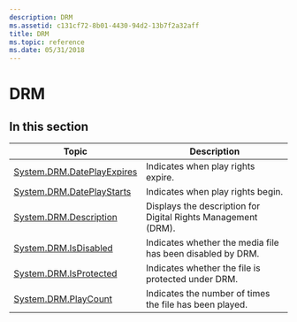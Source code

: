 ```yaml
---
description: DRM
ms.assetid: c131cf72-8b01-4430-94d2-13b7f2a32aff
title: DRM
ms.topic: reference
ms.date: 05/31/2018
---
```


# DRM

## In this section



| Topic                                                                                | Description                                                              |
|--------------------------------------------------------------------------------------|--------------------------------------------------------------------------|
| [System.DRM.DatePlayExpires](./props-system-drm-dateplayexpires.md)<br/> | Indicates when play rights expire.<br/>                            |
| [System.DRM.DatePlayStarts](./props-system-drm-dateplaystarts.md)<br/>   | Indicates when play rights begin.<br/>                             |
| [System.DRM.Description](./props-system-drm-description.md)<br/>         | Displays the description for Digital Rights Management (DRM).<br/> |
| [System.DRM.IsDisabled](props-system-drm-isdisabled.md)<br/>                  | Indicates whether the media file has been disabled by DRM.<br/>    |
| [System.DRM.IsProtected](./props-system-drm-isprotected.md)<br/>         | Indicates whether the file is protected under DRM.<br/>            |
| [System.DRM.PlayCount](./props-system-drm-playcount.md)<br/>             | Indicates the number of times the file has been played.<br/>       |



 

 

 
